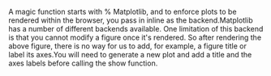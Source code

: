 A magic function starts with % Matplotlib, and to enforce plots to be rendered within the browser, you pass in inline as the backend.Matplotlib has a number of different backends available. One limitation of this backend is that you cannot modify a figure once it's rendered. So after rendering the above figure, there is no way for us to add, for example, a figure title or label its axes.You will need to generate a new plot and add a title and the axes labels before calling the show function.


